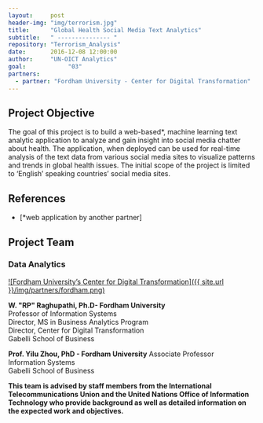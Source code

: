 ```yaml
---
layout:     post
header-img: "img/terrorism.jpg"
title:      "Global Health Social Media Text Analytics"
subtitle:   " --------------- "
repository: "Terrorism_Analysis"
date:       2016-12-08 12:00:00
author:     "UN-OICT Analytics"
goal:		     "03"
partners:
  - partner: "Fordham University - Center for Digital Transformation"
---
```


Project Objective
------------

The goal of this project is to build a web-based*, machine learning text analytic application to analyze and gain insight into social media chatter about health. The application, when deployed can be used for real-time analysis of the text data from various social media sites to visualize patterns and trends in global health issues. The initial scope of the project is limited to ‘English’ speaking countries’ social media sites.

References
------------


- [*web application by another partner]



Project Team
------------

### Data Analytics
[![Fordham University’s Center for Digital Transformation]({{ site.url }}/img/partners/fordham.png)](http://fordhamcdt.org)

**W. "RP" Raghupathi, Ph.D- Fordham University**  
Professor of Information Systems  
Director, MS in Business Analytics Program  
Director, Center for Digital Transformation  
Gabelli School of Business

**Prof. Yilu Zhou, PhD - Fordham University**
Associate Professor  
Information Systems  
Gabelli School of Business  

**This team is advised by staff members from the International Telecommunications Union and the United Nations Office of Information Technology who provide background as well as detailed information on the expected work and objectives.**
